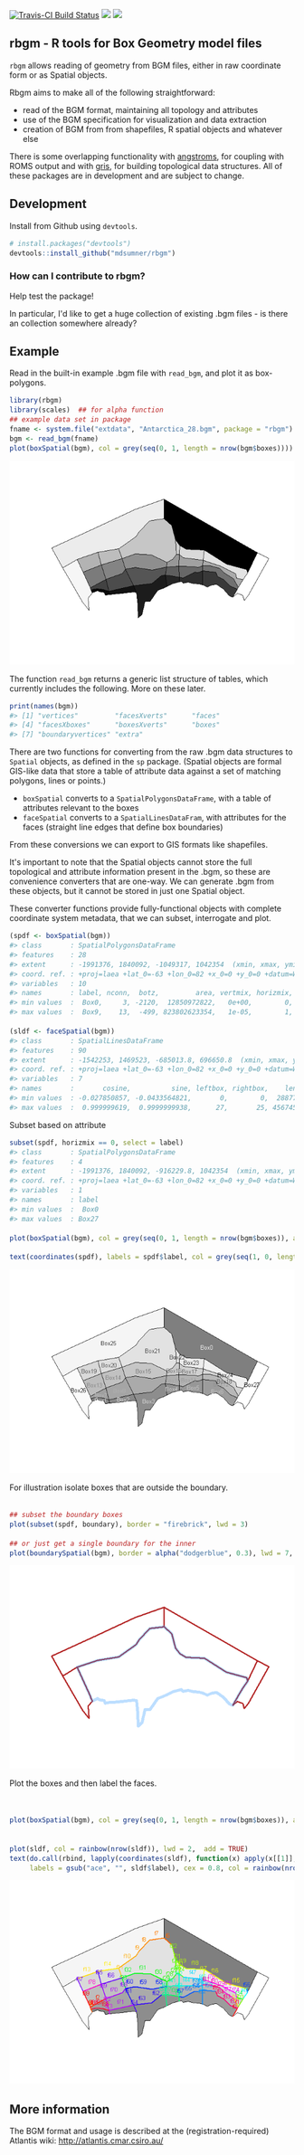<!-- README.md is generated from README.Rmd. Please edit that file -->
[![Travis-CI Build Status](https://travis-ci.org/mdsumner/rbgm.svg?branch=master)](https://travis-ci.org/mdsumner/rbgm) [![](http://www.r-pkg.org/badges/version/rbgm)](http://www.r-pkg.org/pkg/rbgm) [![](http://cranlogs.r-pkg.org/badges/rbgm)](http://www.r-pkg.org/pkg/rbgm)

rbgm - R tools for Box Geometry model files
-------------------------------------------

`rbgm` allows reading of geometry from BGM files, either in raw coordinate form or as Spatial objects.

Rbgm aims to make all of the following straightforward:

-   read of the BGM format, maintaining all topology and attributes
-   use of the BGM specification for visualization and data extraction
-   creation of BGM from from shapefiles, R spatial objects and whatever else

There is some overlapping functionality with [angstroms](https://github.com/mdsumner/angstroms), for coupling with ROMS output and with [gris](https://github.com/mdsumner/gris), for building topological data structures. All of these packages are in development and are subject to change.

Development
-----------

Install from Github using `devtools`.

``` r
# install.packages("devtools")
devtools::install_github("mdsumner/rbgm")
```

### How can I contribute to rbgm?

Help test the package!

In particular, I'd like to get a huge collection of existing .bgm files - is there an collection somewhere already?

Example
-------

Read in the built-in example .bgm file with `read_bgm`, and plot it as box-polygons.

``` r
library(rbgm)
library(scales)  ## for alpha function
## example data set in package
fname <- system.file("extdata", "Antarctica_28.bgm", package = "rbgm")
bgm <- read_bgm(fname)
plot(boxSpatial(bgm), col = grey(seq(0, 1, length = nrow(bgm$boxes))))
```

![](figure/README-unnamed-chunk-3-1.png)<!-- -->

The function `read_bgm` returns a generic list structure of tables, which currently includes the following. More on these later.

``` r
print(names(bgm))
#> [1] "vertices"         "facesXverts"      "faces"           
#> [4] "facesXboxes"      "boxesXverts"      "boxes"           
#> [7] "boundaryvertices" "extra"
```

There are two functions for converting from the raw .bgm data structures to `Spatial` objects, as defined in the `sp` package. (Spatial objects are formal GIS-like data that store a table of attribute data against a set of matching polygons, lines or points.)

-   `boxSpatial` converts to a `SpatialPolygonsDataFrame`, with a table of attributes relevant to the boxes
-   `faceSpatial` converts to a `SpatialLinesDataFram`, with attributes for the faces (straight line edges that define box boundaries)

From these conversions we can export to GIS formats like shapefiles.

It's important to note that the Spatial objects cannot store the full topological and attribute information present in the .bgm, so these are convenience converters that are one-way. We can generate .bgm from these objects, but it cannot be stored in just one Spatial object.

These converter functions provide fully-functional objects with complete coordinate system metadata, that we can subset, interrogate and plot.

``` r
(spdf <- boxSpatial(bgm))
#> class       : SpatialPolygonsDataFrame 
#> features    : 28 
#> extent      : -1991376, 1840092, -1049317, 1042354  (xmin, xmax, ymin, ymax)
#> coord. ref. : +proj=laea +lat_0=-63 +lon_0=82 +x_0=0 +y_0=0 +datum=WGS84 +units=m +no_defs +ellps=WGS84 +towgs84=0,0,0 
#> variables   : 10
#> names       : label, nconn,  botz,         area, vertmix, horizmix,    insideX,    insideY, .bx0, boundary 
#> min values  :  Box0,     3, -2120,  12850972822,   0e+00,        0, -1128926.5, -135019.93,    0,     TRUE 
#> max values  :  Box9,    13,  -499, 823802623354,   1e-05,        1,  1521521.9,  387882.74,   27,    FALSE

(sldf <- faceSpatial(bgm))
#> class       : SpatialLinesDataFrame 
#> features    : 90 
#> extent      : -1542253, 1469523, -685013.8, 696650.8  (xmin, xmax, ymin, ymax)
#> coord. ref. : +proj=laea +lat_0=-63 +lon_0=82 +x_0=0 +y_0=0 +datum=WGS84 +units=m +no_defs +ellps=WGS84 +towgs84=0,0,0 
#> variables   : 7
#> names       :       cosine,          sine, leftbox, rightbox,    length, .fx0, label 
#> min values  : -0.027850857, -0.0433564821,       0,        0,  28877.31,    0, face0 
#> max values  :  0.999999619,  0.9999999938,      27,       25, 456745.20,   89, face9
```

Subset based on attribute

``` r
subset(spdf, horizmix == 0, select = label)
#> class       : SpatialPolygonsDataFrame 
#> features    : 4 
#> extent      : -1991376, 1840092, -916229.8, 1042354  (xmin, xmax, ymin, ymax)
#> coord. ref. : +proj=laea +lat_0=-63 +lon_0=82 +x_0=0 +y_0=0 +datum=WGS84 +units=m +no_defs +ellps=WGS84 +towgs84=0,0,0 
#> variables   : 1
#> names       : label 
#> min values  :  Box0 
#> max values  : Box27

plot(boxSpatial(bgm), col = grey(seq(0, 1, length = nrow(bgm$boxes)), alpha = 0.5))

text(coordinates(spdf), labels = spdf$label, col = grey(seq(1, 0, length = nrow(bgm$boxes))), cex = 0.8)
```

![](figure/README-unnamed-chunk-6-1.png)<!-- -->

For illustration isolate boxes that are outside the boundary.

``` r

## subset the boundary boxes
plot(subset(spdf, boundary), border = "firebrick", lwd = 3)

## or just get a single boundary for the inner
plot(boundarySpatial(bgm), border = alpha("dodgerblue", 0.3), lwd = 7, add = TRUE)
```

![](figure/README-unnamed-chunk-7-1.png)<!-- -->

Plot the boxes and then label the faces.

``` r


plot(boxSpatial(bgm), col = grey(seq(0, 1, length = nrow(bgm$boxes)), alpha = 0.5))


plot(sldf, col = rainbow(nrow(sldf)), lwd = 2,  add = TRUE)
text(do.call(rbind, lapply(coordinates(sldf), function(x) apply(x[[1]], 2, mean))), 
     labels = gsub("ace", "", sldf$label), cex = 0.8, col = rainbow(nrow(sldf)), pos = 3)
```

![](figure/README-unnamed-chunk-8-1.png)<!-- -->

More information
----------------

The BGM format and usage is described at the (registration-required) Atlantis wiki: <http://atlantis.cmar.csiro.au/>
